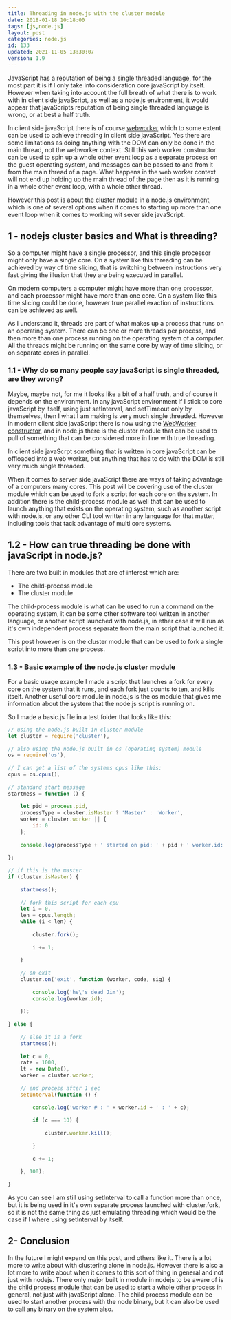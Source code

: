 ```yaml
---
title: Threading in node.js with the cluster module
date: 2018-01-18 10:18:00
tags: [js,node.js]
layout: post
categories: node.js
id: 133
updated: 2021-11-05 13:30:07
version: 1.9
---
```


JavaScript has a reputation of being a single threaded language, for the most part it is if I only take into consideration core javaScript by itself. However when taking into account the full breath of what there is to work with in client side javaScript, as well as a node.js environment, it would appear that javaScripts reputation of being single threaded language is wrong, or at best a half truth.

In client side javaScript there is of course [webworker](https://developer.mozilla.org/en-US/docs/Web/API/Web_Workers_API) which to some extent can be used to achieve threading in client side javaScript. Yes there are some limitations as doing anything with the DOM can only be done in the main thread, not the webworker context. Still this web worker constructor can be used to spin up a whole other event loop as a separate process on the guest operating system, and messages can be passed to and from it from the main thread of a page. What happens in the web worker context will not end up holding up the main thread of the page then as it is running in a whole other event loop, with a whole other thread.

However this post is about [the cluster module](https://nodejs.org/api/cluster.html) in a node.js environment, which is one of several options when it comes to starting up more than one event loop when it comes to working wit sever side javaScript.

<!-- more -->

## 1 - nodejs cluster basics and What is threading?

So a computer might have a single processor, and this single processor might only have a single core. On a system like this threading can be achieved by way of time slicing, that is switching between instructions very fast giving the illusion that they are being executed in parallel.

On modern computers a computer might have more than one processor, and each processor might have more than one core. On a system like this time slicing could be done, however true parallel exaction of instructions can be achieved as well.

As I understand it, threads are part of what makes up a process that runs on an operating system. There can be one or more threads per process, and then more than one process running on the operating system of a computer. All the threads might be running on the same core by way of time slicing, or on separate cores in parallel.

### 1.1 - Why do so many people say javaScript is single threaded, are they wrong?

Maybe, maybe not, for me it looks like a bit of a half truth, and of course it depends on the environment. In any javaScript environment if I stick to core javaScript by itself, using just setInterval, and setTimeout only by themselves, then I what I am making is very much single threaded. However in modern client side javaScript there is now using the [WebWorker constructor](/2021/11/05/js-webworker/), and in node.js there is the cluster module that can be used to pull of something that can be considered more in line with true threading.

In client side javaScrpt something that is written in core javaScript can be offloaded into a web worker, but anything that has to do with the DOM is still very much single threaded. 


When it comes to server side javaScript there are ways of taking advantage of a computers many cores. This post will be covering use of the cluster module which can be used to fork a script for each core on the system. In addition there is the child-process module as well that can be used to launch anything that exists on the operating system, such as another script with node.js, or any other CLI tool written in any language for that matter, including tools that tack advantage of multi core systems.

## 1.2 - How can true threading be done with javaScript in node.js?

There are two built in modules that are of interest which are:

* The child-process module
* The cluster module

The child-process module is what can be used to run a command on the operating system, it can be some other software tool written in another language, or another script launched with node.js, in ether case it will run as it's own independent process separate from the main script that launched it.

This post however is on the cluster module that can be used to fork a single script into more than one process.

### 1.3 - Basic example of the node.js cluster module

For a basic usage example I made a script that launches a fork for every core on the system that it runs, and each fork just counts to ten, and kills itself. Another useful core module in node.js is the os module that gives me information about the system that the node.js script is running on.

So I made a basic.js file in a test folder that looks like this:

```js
// using the node.js built in cluster module
let cluster = require('cluster'),
 
// also using the node.js built in os (operating system) module
os = require('os'),
 
// I can get a list of the systems cpus like this:
cpus = os.cpus(),
 
// standard start message
startmess = function () {
 
    let pid = process.pid,
    processType = cluster.isMaster ? 'Master' : 'Worker',
    worker = cluster.worker || {
        id: 0
    };
 
    console.log(processType + ' started on pid: ' + pid + ' worker.id: ' + worker.id);
 
};
 
// if this is the master
if (cluster.isMaster) {
 
    startmess();
 
    // fork this script for each cpu
    let i = 0,
    len = cpus.length;
    while (i < len) {
 
        cluster.fork();
 
        i += 1;
 
    }
 
    // on exit
    cluster.on('exit', function (worker, code, sig) {
 
        console.log('he\'s dead Jim');
        console.log(worker.id);
 
    });
 
} else {
 
    // else it is a fork
    startmess();
 
    let c = 0,
    rate = 1000,
    lt = new Date(),
    worker = cluster.worker;
 
    // end process after 1 sec
    setInterval(function () {
 
        console.log('worker # : ' + worker.id + ' : ' + c);
 
        if (c === 10) {
 
            cluster.worker.kill();
 
        }
 
        c += 1;
 
    }, 100);
 
}
```

As you can see I am still using setInterval to call a function more than once, but it is being used in it's own separate process launched with cluster.fork, so it is not the same thing as just emulating threading which would be the case if I where using setInterval by itself.

## 2- Conclusion

In the future I might expand on this post, and others like it. There is a lot more to write about with clustering alone in node.js. However there is also a lot more to write about when it comes to this sort of thing in general and not just with nodejs. There only major built in module in nodejs to be aware of is the [child process module](/2018/02/04/nodejs-child-process/) that can be used to start a whole other process in general, not just with javaScript alone. The child process module can be used to start another process with the node binary, but it can also be used to call any binary on the system also.

